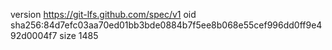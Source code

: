 version https://git-lfs.github.com/spec/v1
oid sha256:84d7efc03aa70ed01bb3bde0884b7f5ee8b068e55cef996dd0ff9e492d0004f7
size 1485
